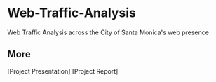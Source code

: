 # Web-Traffic-Analysis
Web Traffic Analysis across the City of Santa Monica's web presence
## More
[Project Presentation]
[Project Report]
